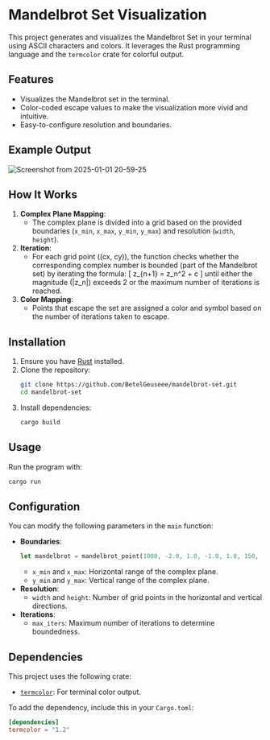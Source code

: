 # Mandelbrot Set Visualization

This project generates and visualizes the Mandelbrot Set in your terminal using ASCII characters and colors. It leverages the Rust programming language and the `termcolor` crate for colorful output.

## Features
- Visualizes the Mandelbrot set in the terminal.
- Color-coded escape values to make the visualization more vivid and intuitive.
- Easy-to-configure resolution and boundaries.

## Example Output
![Screenshot from 2025-01-01 20-59-25](https://github.com/user-attachments/assets/0cf6af86-7e7b-4f4f-878f-01c5d87d1172)

## How It Works
1. **Complex Plane Mapping**:
   - The complex plane is divided into a grid based on the provided boundaries (`x_min`, `x_max`, `y_min`, `y_max`) and resolution (`width`, `height`).
2. **Iteration**:
   - For each grid point \((cx, cy)\), the function checks whether the corresponding complex number is bounded (part of the Mandelbrot set) by iterating the formula:
     \[ z_{n+1} = z_n^2 + c \]
     until either the magnitude \(|z_n|\) exceeds 2 or the maximum number of iterations is reached.
3. **Color Mapping**:
   - Points that escape the set are assigned a color and symbol based on the number of iterations taken to escape.

## Installation
1. Ensure you have [Rust](https://www.rust-lang.org/tools/install) installed.
2. Clone the repository:
   ```bash
   git clone https://github.com/BetelGeuseee/mandelbrot-set.git
   cd mandelbrot-set
   ```
3. Install dependencies:
   ```bash
   cargo build
   ```

## Usage
Run the program with:
```bash
cargo run
```

## Configuration
You can modify the following parameters in the `main` function:
- **Boundaries**:
  ```rust
  let mandelbrot = mandelbrot_point(1000, -2.0, 1.0, -1.0, 1.0, 150, 50);
  ```
  - `x_min` and `x_max`: Horizontal range of the complex plane.
  - `y_min` and `y_max`: Vertical range of the complex plane.
- **Resolution**:
  - `width` and `height`: Number of grid points in the horizontal and vertical directions.
- **Iterations**:
  - `max_iters`: Maximum number of iterations to determine boundedness.

## Dependencies
This project uses the following crate:
- [`termcolor`](https://docs.rs/termcolor/1.2.0/termcolor/): For terminal color output.

To add the dependency, include this in your `Cargo.toml`:
```toml
[dependencies]
termcolor = "1.2"
```
